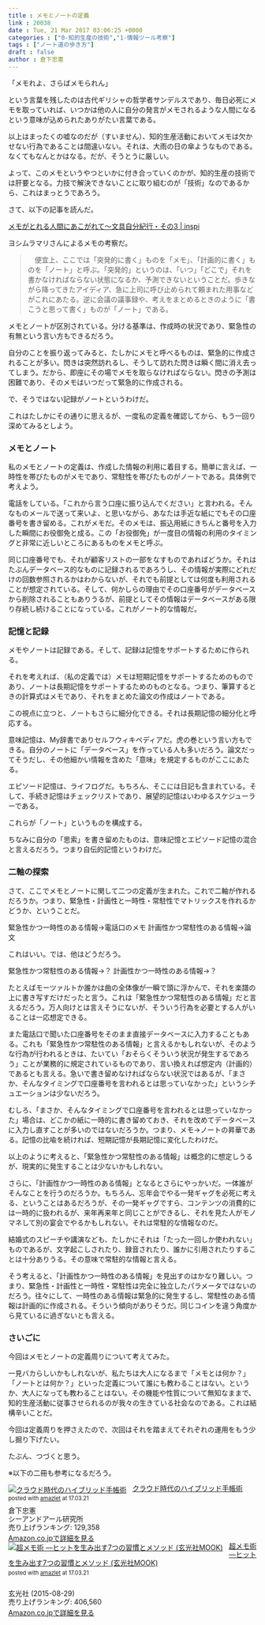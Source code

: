 ```yaml
---
title : メモとノートの定義
link : 20038
date : Tue, 21 Mar 2017 03:06:25 +0000
categories : ["0-知的生産の技術","1-情報ツール考察"]
tags : ["ノート道の歩き方"]
draft : false
author : 倉下忠憲
---
```


「メモれよ、さらばメモられん」

という言葉を残したのは古代ギリシャの哲学者サンデルスであり、毎日必死にメモを取っていれば、いつかは他の人に自分の発言がメモされるような人間になるという意味が込められたありがたい言葉である。

以上はまったくの嘘なのだが（すいません）、知的生産活動においてメモは欠かせない行為であることは間違いない。それは、大雨の日の傘ようなものである。なくてもなんとかはなる。だが、そうとうに厳しい。

よって、このメモというやつといかに付き合っていくのかが、知的生産の技術では肝要となる。力技で解決できないことに取り組むのが「技術」なのであるから、これはまっとうであろう。

さて、以下の記事を読んだ。

<a href="http://inspi-news.com/article/2017/03/17/722.html?utm_content=bufferbc6d5&amp;utm_medium=social&amp;utm_source=twitter.com&amp;utm_campaign=buffer">メモがとれる人間にあこがれて～文具自分紀行・その3 | inspi</a>

ヨシムラマリさんによるメモの考察だ。

<blockquote>
　便宜上、ここでは「突発的に書く」ものを「メモ」、「計画的に書く」ものを「ノート」と呼ぶ。「突発的」というのは、「いつ」「どこで」それを書かなければならない状態になるか、予測できないということだ。歩きながら降ってきたアイディア、急に上司に呼び止められて頼まれた用事などがこれにあたる。逆に会議の議事録や、考えをまとめるときのように「書こうと思って書く」ものが「ノート」である。
</blockquote>

メモとノートが区別されている。分ける基準は、作成時の状況であり、緊急性の有無という言い方もできるだろう。

自分のことを振り返ってみると、たしかにメモと呼べるものは、緊急的に作成されることが多い。閃きは突然訪れるし、そうして訪れた閃きは瞬く間に消え去ってしまう。だから、即座にその場でメモを取らなければならない。閃きの予測は困難であり、そのメモはいつだって緊急的に作成される。

で、そうではない記録がノートというわけだ。

これはたしかにその通りに思えるが、一度私の定義を確認してから、もう一回り深めてみるとしよう。

<h3>メモとノート</h3>

私のメモとノートの定義は、作成した情報の利用に着目する。簡単に言えば、一時性を帯びたものがメモであり、常駐性を帯びたものがノートである。具体例で考えよう。

電話をしている。「これから言う口座に振り込んでください」と言われる。そんなものメールで送って来いよ、と思いながら、あなたは手近な紙にでもその口座番号を書き留める。これがメモだ。そのメモは、振込用紙にきちんと番号を入力した瞬間にお役御免と成る。この「お役御免」が一度目の情報の利用のタイミングと非常に近しいところにあるものをメモと呼ぶ。

同じ口座番号でも、それが顧客リストの一部をなすものであればどうか。それはたぶんデータベース的なものに記録されるであろうし、その情報が実際にどれだけの回数参照されるかはわからないが、それでも前提としては何度も利用されることが想定されている。そして、何かしらの理由でその口座番号がデータベースから削除されることもありうるが、前提としてその情報はデータベースがある限り存続し続けることになっている。これがノート的な情報だ。

<h3>記憶と記録</h3>

メモやノートは記録である。そして、記録は記憶をサポートするために作られる。

それを考えれば、（私の定義では）メモは短期記憶をサポートするためのものであり、ノートは長期記憶をサポートするためのものとなる。つまり、筆算するときの計算式はメモであり、それをまとめた論文の作成はノートである。

この視点に立つと、ノートもさらに細分化できる。それは長期記憶の細分化と呼応する。

意味記憶は、My辞書でありセルフウィキペディアだ。虎の巻という言い方もできる。自分のノートに「データベース」を作っている人も多いだろう。論文だってそうだし、その他細かい情報を含めた「意味」を規定するものがここにあたる。

エピソード記憶は、ライフログだ。もちろん、そこには日記も含まれている。そして、手続き記憶はチェックリストであり、展望的記憶はいわゆるスケジューラーである。

これらが「ノート」というものを構成する。

ちなみに自分の「思索」を書き留めたものは、意味記憶とエピソード記憶の混合と言えるだろう。つまり自伝的記憶というわけだ。

<h3>二軸の探索</h3>

さて、ここでメモとノートに関して二つの定義が生まれた。これで二軸が作れるだろうか。つまり、緊急性・計画性と一時性・常駐性でマトリックスを作れるかどうか、ということだ。

緊急性かつ一時性のある情報→電話口のメモ
計画性かつ常駐性のある情報→論文

これはいい。では、他はどうだろう。

緊急性かつ常駐性のある情報→？
計画性かつ一時性のある情報→？

たとえばモーツァルトか誰かは曲の全体像が一瞬で頭に浮かんで、それを楽譜の上に書き写すだけだったと言う。これは「緊急性かつ常駐性のある情報」だと言えるだろう。万人向けとは言えそうにないが、そういう行為を必要とする人がいることは一応想定できる。

また電話口で聞いた口座番号をそのまま直接データベースに入力することもある。これも「緊急性かつ常駐性のある情報」と言えるかもしれないが、そのような行為が行われるときは、たいてい「おそらくそういう状況が発生するであろう」ことが業務的に規定されているものであり、言い換えれば想定内（計画的）であるとも言える。急いで書き留めなければならない状況ではあるが、「まさか、そんなタイミングで口座番号を言われるとは思っていなかった」というシチュエーションは少ないだろう。

むしろ、「まさか、そんなタイミングで口座番号を言われるとは思っていなかった」場合は、どこかの紙に一時的に書き留めておき、それを改めてデータベースに入力し直すことが多いのではないだろうか。つまり、メモ→ノートの昇華である。記憶の比喩を続ければ、短期記憶が長期記憶に変化したわけだ。

以上のように考えると、「緊急性かつ常駐性のある情報」は概念的に想定しうるが、現実的に発生することは少ないかもしれない。

さらに、「計画性かつ一時性のある情報」となるとさらにやっかいだ。一体誰がそんなことを行うのだろうか。もちろん、忘年会でやる一発ギャグを必死に考える、ということはあるだろうが、その一発ギャグですら、コンテンツの消費的には一時的に扱われるが、来年再来年と同じことができるし、それを見た人がモノマネして別の宴会でやるかもしれない。それは常駐的な情報なのだ。

結婚式のスピーチや講演なども、たしかにそれは「たった一回しか使われない」ものであるが、文字起こしされたり、録音されたり、誰かに引用されたりすることは十分ありうる。その意味で常駐的な情報と言える。

そう考えると、「計画性かつ一時性のある情報」を見出すのはかなり難しい。つまり、緊急性・計画性と一時性・常駐性は完全に独立したパラメータではないのだろう。往々にして、一時性のある情報は緊急的に発生するし、常駐性のある情報は計画的に作成される。そういう傾向がありそうだ。同じコインを違う角度から見ているに過ぎないとも言える。

<h3>さいごに</h3>

今回はメモとノートの定義周りについて考えてみた。

一見バカらしいかもしれないが、私たちは大人になるまで「メモとは何か？」「ノートとは何か？」といった定義について誰にも教わることはない。というか、大人になっても教わることはない。その機能や性質について無知なままで、知的生産活動に従事させられるのが我々の生きている社会なのである。これは結構辛いことだ。

今回は定義周りを押さえたので、次回はそれを踏まえてそれぞれの運用をもう少し掘り下げたい。

たぶん、つづくと思う。

※以下の二冊も参考になるだろう。

<div class="amazlet-box" style="margin-bottom:0px;"><div class="amazlet-image" style="float:left;margin:0px 12px 1px 0px;"><a href="http://www.amazon.co.jp/exec/obidos/ASIN/4863540914/rashita1000-22/ref=nosim/" name="amazletlink" target="_blank"><img src="https://images-fe.ssl-images-amazon.com/images/I/51f4RT2URdL._SL160_.jpg" alt="クラウド時代のハイブリッド手帳術" style="border: none;" /></a></div><div class="amazlet-info" style="line-height:120%; margin-bottom: 10px"><div class="amazlet-name" style="margin-bottom:10px;line-height:120%"><a href="http://www.amazon.co.jp/exec/obidos/ASIN/4863540914/rashita1000-22/ref=nosim/" name="amazletlink" target="_blank">クラウド時代のハイブリッド手帳術</a><div class="amazlet-powered-date" style="font-size:80%;margin-top:5px;line-height:120%">posted with <a href="http://www.amazlet.com/" title="amazlet" target="_blank">amazlet</a> at 17.03.21</div></div><div class="amazlet-detail">倉下忠憲 <br />シーアンドアール研究所 <br />売り上げランキング: 129,358<br /></div><div class="amazlet-sub-info" style="float: left;"><div class="amazlet-link" style="margin-top: 5px"><a href="http://www.amazon.co.jp/exec/obidos/ASIN/4863540914/rashita1000-22/ref=nosim/" name="amazletlink" target="_blank">Amazon.co.jpで詳細を見る</a></div></div></div><div class="amazlet-footer" style="clear: left"></div></div>

<div class="amazlet-box" style="margin-bottom:0px;"><div class="amazlet-image" style="float:left;margin:0px 12px 1px 0px;"><a href="http://www.amazon.co.jp/exec/obidos/ASIN/4768306497/rashita1000-22/ref=nosim/" name="amazletlink" target="_blank"><img src="https://images-fe.ssl-images-amazon.com/images/I/61lov%2BowI-L._SL160_.jpg" alt="超メモ術 ―ヒットを生み出す7つの習慣とメソッド (玄光社MOOK)" style="border: none;" /></a></div><div class="amazlet-info" style="line-height:120%; margin-bottom: 10px"><div class="amazlet-name" style="margin-bottom:10px;line-height:120%"><a href="http://www.amazon.co.jp/exec/obidos/ASIN/4768306497/rashita1000-22/ref=nosim/" name="amazletlink" target="_blank">超メモ術 ―ヒットを生み出す7つの習慣とメソッド (玄光社MOOK)</a><div class="amazlet-powered-date" style="font-size:80%;margin-top:5px;line-height:120%">posted with <a href="http://www.amazlet.com/" title="amazlet" target="_blank">amazlet</a> at 17.03.21</div></div><div class="amazlet-detail"><br />玄光社 (2015-08-29)<br />売り上げランキング: 406,560<br /></div><div class="amazlet-sub-info" style="float: left;"><div class="amazlet-link" style="margin-top: 5px"><a href="http://www.amazon.co.jp/exec/obidos/ASIN/4768306497/rashita1000-22/ref=nosim/" name="amazletlink" target="_blank">Amazon.co.jpで詳細を見る</a></div></div></div><div class="amazlet-footer" style="clear: left"></div></div>
